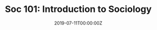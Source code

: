 ---
date: "2019-07-11T00:00:00Z"
external_link: "/files/2019SUM_Soc101_syllabus.pdf"
image:
  caption: Photo by Toa Heftiba on Unsplash
  focal_point: Smart
summary: Introduction to Sociology
tags:
- Demo
title: "Soc 101: Introduction to Sociology"
---